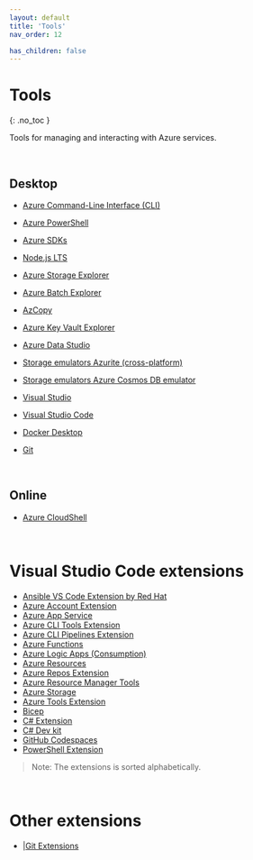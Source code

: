 ```yaml
---
layout: default
title: 'Tools'
nav_order: 12

has_children: false
---
```


# Tools
{: .no_toc }


Tools for managing and interacting with Azure services.

<br>

## Desktop

- [Azure Command-Line Interface (CLI)](https://docs.microsoft.com/en-us/cli/azure/install-azure-cli)

- [Azure PowerShell](https://learn.microsoft.com/en-us/powershell/azure/install-azure-powershell)

- [Azure SDKs](https://azure.microsoft.com/en-us/downloads/)

- [Node.js LTS](https://nodejs.org/en/)

- [Azure Storage Explorer](https://azure.microsoft.com/en-us/products/storage/storage-explorer/)

- [Azure Batch Explorer](https://github.com/Azure/BatchExplorer#downloads)

- [AzCopy](https://github.com/Azure/azure-storage-azcopy#download-azcopy)

- [Azure Key Vault Explorer](https://aka.ms/ve)

- [Azure Data Studio](https://docs.microsoft.com/en-us/sql/azure-data-studio/download-azure-data-studio)

- [Storage emulators Azurite (cross-platform)](https://aka.ms/azurecom-tool-dl-azurite)

- [Storage emulators Azure Cosmos DB emulator](https://aka.ms/cosmosdb-emulator)

- [Visual Studio](ttps://visualstudio.microsoft.com/vs/)

- [Visual Studio Code](https://code.visualstudio.com/download)

- [Docker Desktop](https://www.docker.com/products/docker-desktop)

- [Git](https://git-scm.com/)


<br>

## Online

- [Azure CloudShell](https://shell.azure.com/)

<br>

# Visual Studio Code extensions

- [Ansible VS Code Extension by Red Hat](https://marketplace.visualstudio.com/items?itemName=redhat.ansible)
- [Azure Account Extension](https://marketplace.visualstudio.com/items?itemName=ms-vscode.azure-account)
- [Azure App Service](https://marketplace.visualstudio.com/items?itemName=ms-azuretools.vscode-azureappservice)
- [Azure CLI Tools Extension](https://marketplace.visualstudio.com/items?itemName=ms-vscode.azurecli)
- [Azure CLI Pipelines Extension](https://marketplace.visualstudio.com/items?itemName=ms-azure-devops.azure-pipelines)
- [Azure Functions](https://marketplace.visualstudio.com/items?itemName=ms-azuretools.vscode-azurefunctions)
- [Azure Logic Apps (Consumption)](https://marketplace.visualstudio.com/items?itemName=ms-azuretools.vscode-logicapps) 
- [Azure Resources](https://marketplace.visualstudio.com/items?itemName=ms-azuretools.vscode-azureresourcegroups)
- [Azure Repos Extension](https://marketplace.visualstudio.com/items?itemName=ms-vsts.team)
- [Azure Resource Manager Tools](https://marketplace.visualstudio.com/items?itemName=msazurermtools.azurerm-vscode-tools)
- [Azure Storage](https://marketplace.visualstudio.com/items?itemName=ms-azuretools.vscode-azurestorage)
- [Azure Tools Extension](https://marketplace.visualstudio.com/items?itemName=ms-vscode.vscode-node-azure-pack)
- [Bicep](https://marketplace.visualstudio.com/items?itemName=ms-azuretools.vscode-bicep)
- [C# Extension](https://marketplace.visualstudio.com/items?itemName=ms-vscode.csharp)
- [C# Dev kit](https://marketplace.visualstudio.com/items?itemName=ms-dotnettools.csdevkit)
- [GitHub Codespaces](https://marketplace.visualstudio.com/items?itemName=GitHub.codespaces)
- [PowerShell Extension](https://marketplace.visualstudio.com/items?itemName=ms-vscode.PowerShell)

> Note: The extensions is sorted alphabetically.

<br>

# Other extensions

- |[Git Extensions](http://gitextensions.github.io)